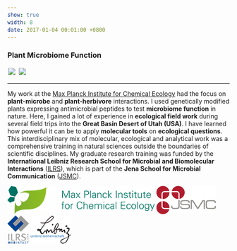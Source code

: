 ```yaml
---
show: true
width: 8
date: 2017-01-04 00:01:00 +0800
---
```


<div class="p-4">
    <h3>Plant Microbiome Function</h3>
       <img data-src="{{ 'assets/images/photos/IMG_2714m.jpg' | relative_url }}" class="lazy rounded" style="width: 48%; height: auto;margin: 2px;" src="{{ '/assets/images/empty_300x200.png' | relative_url }}">
 <img data-src="{{ 'assets/images/photos/IMG_4270m.jpg' | relative_url }}" class="lazy rounded" style="width: 48%; height: auto;margin: 2px;" src="{{ '/assets/images/empty_300x200.png' | relative_url }}">
    <hr />
    <p>
       My work at the <a href=" https://www.ice.mpg.de/" target="_blank">Max Planck Institute for Chemical Ecology</a> had the focus on <b>plant-microbe</b> and <b>plant-herbivore</b> interactions. I used genetically modified plants expressing antimicrobial peptides to test <b>microbiome function</b> in nature. Here, I gained a lot of experience in <b>ecological field work</b> during several field trips into the <b>Great Basin Desert of Utah (USA)</b>. I have learned how powerful it can be to apply <b>molecular tools</b> on <b>ecological questions</b>. This interdisciplinary mix of molecular, ecological and analytical work was a comprehensive training in natural sciences outside the boundaries of scientific disciplines. My graduate research training was funded by the <b>International Leibniz Research School for Microbial and Biomolecular Interactions</b> (<a href="https://www.ilrs.de/" target="_blank">ILRS</a>), which is part of the <b>Jena School for Microbial Communication</b> (<a href="https://www.jsmc-phd.de/" target="_blank">JSMC</a>).
        </p>
   <img src="/assets/logo/logo64_ICE.png" alt="ICE Logo" class="rounded-sm img-fluid logo-img">
     <img src="/assets/logo/logo64_JSMC.png" alt="JSMC Logo" class="rounded-sm img-fluid logo-img"> 
     <img src="/assets/logo/logo64_ILRSMIB.png" alt="ILRS Logo" class="rounded-sm img-fluid logo-img">
    <img src="/assets/logo/logo64_Leip.png" alt="Leibniz Logo" class="rounded-sm img-fluid logo-img">
</div>
